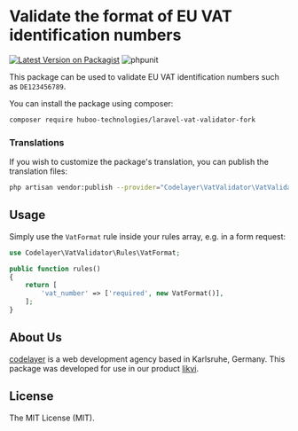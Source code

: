 # Validate the format of EU VAT identification numbers

[![Latest Version on Packagist](https://img.shields.io/packagist/v/codelayer/laravel-vat-validator.svg?style=flat-square)](https://packagist.org/packages/codelayer/laravel-vat-validator) ![phpunit](https://github.com/codelayerhq/laravel-vat-validator/workflows/phpunit/badge.svg?branch=master)

This package can be used to validate EU VAT identification numbers such as `DE123456789`.

You can install the package using composer:

```bash
composer require huboo-technologies/laravel-vat-validator-fork
```

### Translations

If you wish to customize the package's translation, you can publish the translation files:

```bash
php artisan vendor:publish --provider="Codelayer\VatValidator\VatValidatorServiceProvider"
```

## Usage

Simply use the `VatFormat` rule inside your rules array, e.g. in a form request:

```php
use Codelayer\VatValidator\Rules\VatFormat;

public function rules()
{
    return [
        'vat_number' => ['required', new VatFormat()],
    ];
}
```

## About Us

[codelayer](https://codelayer.de) is a web development agency based in Karlsruhe, Germany. This package was developed for use in our product [likvi](https://likvi.de).

## License

The MIT License (MIT).
